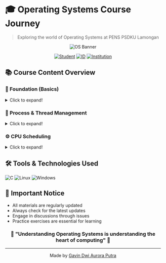 # 🎓 Operating Systems Course Journey
> Exploring the world of Operating Systems at PENS PSDKU Lamongan

<div align="center">
  
  ![OS Banner](https://img.shields.io/badge/Operating%20Systems-2024%2F2025-00B4D8?style=for-the-badge&logo=windows&logoColor=white)

  [![Student](https://img.shields.io/badge/Name-Gavin%20Dwi%20Aurora%20Putra-success?style=flat-square&logo=microsoft-academic&logoColor=white)](https://github.com/GapsMyers)
  [![ID](https://img.shields.io/badge/NRP-3124521018-blue?style=flat-square&logo=identity&logoColor=white)](https://github.com/GapsMyers)
  [![Institution](https://img.shields.io/badge/Institution-PENS-yellow?style=flat-square&logo=academic-cap&logoColor=white)](https://pens.ac.id)

</div>

## 📚 Course Content Overview

### 🌟 Foundation (Basics)
<details>
<summary>Click to expand!</summary>

| Week | Topic | Resources |
|:---:|:---|:---:|
| 01 | 🔢 Number Systems | [View →](Tugas%201/1.md) |
| 02 | 🖥️ OS Introduction | [View →](IntroductionToOS.md) |
| 03 | 📊 Computer Architecture | [View →](Tugas%203/Computer.jpg) |
| 04 | 📝 Core Concepts | [View →](Tugas%204/Resume.md) |
| 05 | 📑 References & Appendix | [View →](Tugas%205/Appendix.md) |

</details>

### 🚀 Process & Thread Management
<details>
<summary>Click to expand!</summary>

| Week | Topic | Resources |
|:---:|:---|:---:|
| 06 | 🔄 Process Forking | [View →](Tugas%206/fork.md) |
| 07 | 🧵 Threading Concepts | [View →](Tugas%207/) |
| | ⚡ Single vs Multi Threading | [View →](Tugas%207/Thread%20and%20Multithread.md) |
| | 💻 Coding Exercises | [View →](Tugas%207/program%20exercise.md) |
| | 🎯 Practice Tasks | [View →](Tugas%207/practice%20exercises.md) |
| | 📊 Intel CPU Evolution | [View →](Tugas%207/Evolusi-Teknologi-Prosesor-Intel.pdf) |

</details>

### ⚙️ CPU Scheduling
<details>
<summary>Click to expand!</summary>

| Week | Topic | Resources |
|:---:|:---|:---:|
| 08 | 📘 Scheduling Fundamentals | [View →](Tugas%208/CpuScheduling.md) |
| 09 | 🔄 SJF & STRF Algorithms | [View →](Tugas%209/SJF%20%26%20STRF.md) |
| 10 | 📚 Chapter 5 Deep Dive | [View →](Tugas%2010/Chapter%205.md) |

</details>

## 🛠️ Tools & Technologies Used

![C](https://img.shields.io/badge/C-00599C?style=for-the-badge&logo=c&logoColor=white)
![Linux](https://img.shields.io/badge/Linux-FCC624?style=for-the-badge&logo=linux&logoColor=black)
![Windows](https://img.shields.io/badge/Windows-0078D6?style=for-the-badge&logo=windows&logoColor=white)

## 📣 Important Notice

- All materials are regularly updated
- Always check for the latest updates
- Engage in discussions through issues
- Practice exercises are essential for learning

<div align="center">

### 🌟 "Understanding Operating Systems is understanding the heart of computing" 🌟

</div>

---
<div align="center">
  Made by <a href="https://github.com/GapsMyers">Gavin Dwi Aurora Putra</a>
</div>

